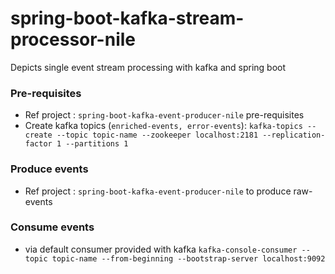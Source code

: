 # spring-boot-kafka-stream-processor-nile
Depicts single event stream processing with kafka and spring boot 

### Pre-requisites
- Ref project : `spring-boot-kafka-event-producer-nile` pre-requisites
- Create kafka topics (`enriched-events, error-events`): `kafka-topics --create --topic topic-name --zookeeper localhost:2181 --replication-factor 1 --partitions 1`

### Produce events
- Ref project : `spring-boot-kafka-event-producer-nile` to produce raw-events

### Consume events
- via default consumer provided with kafka
`kafka-console-consumer --topic topic-name --from-beginning --bootstrap-server localhost:9092`